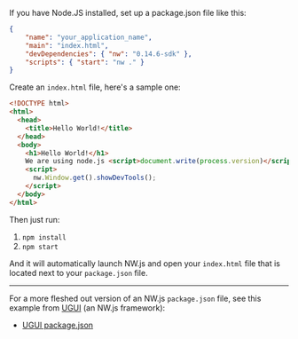If you have Node.JS installed, set up a package.json file like this:

```json
{
    "name": "your_application_name",
    "main": "index.html",
    "devDependencies": { "nw": "0.14.6-sdk" },
    "scripts": { "start": "nw ." }
}
```

Create an `index.html` file, here's a sample one:

```html
<!DOCTYPE html>
<html>
  <head>
    <title>Hello World!</title>
  </head>
  <body>
    <h1>Hello World!</h1>
    We are using node.js <script>document.write(process.version)</script>.
    <script>
      nw.Window.get().showDevTools();
    </script>
  </body>
</html>
```

Then just run:

1. `npm install`
2. `npm start`

And it will automatically launch NW.js and open your `index.html` file that is located next to your `package.json` file.

* * *

For a more fleshed out version of an NW.js `package.json` file, see this example from [UGUI](http://UGUI.io) (an NW.js framework):

* [UGUI package.json](http://ugui.io/package)
